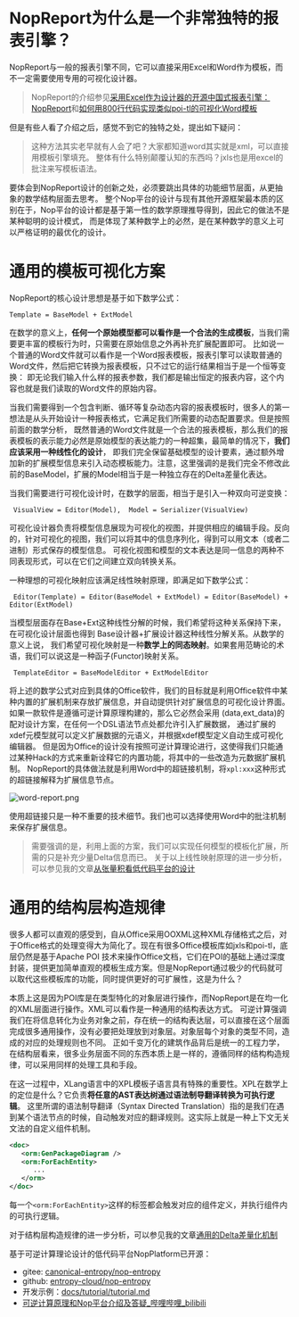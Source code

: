 # NopReport为什么是一个非常独特的报表引擎？

NopReport与一般的报表引擎不同，它可以直接采用Excel和Word作为模板，而不一定需要使用专用的可视化设计器。

> NopReport的介绍参见[采用Excel作为设计器的开源中国式报表引擎：NopReport](https://zhuanlan.zhihu.com/p/620250740)和[如何用800行代码实现类似poi-tl的可视化Word模板](https://zhuanlan.zhihu.com/p/537439335)

但是有些人看了介绍之后，感觉不到它的独特之处，提出如下疑问：

> 这种方法其实老早就有人会了吧？大家都知道word其实就是xml，可以直接用模板引擎填充。
> 整体有什么特别颠覆认知的东西吗？jxls也是用excel的批注来写模板语法。

要体会到NopReport设计的创新之处，必须要跳出具体的功能细节层面，从更抽象的数学结构层面去思考。
整个Nop平台的设计与现有其他开源框架最本质的区别在于，Nop平台的设计都是基于第一性的数学原理推导得到，因此它的做法不是某种聪明的设计模式，
而是体现了某种数学上的必然，是在某种数学的意义上可以严格证明的最优化的设计。

# 通用的模板可视化方案

NopReport的核心设计思想是基于如下数学公式：

```
Template = BaseModel + ExtModel
```

在数学的意义上，**任何一个原始模型都可以看作是一个合法的生成模板**，当我们需要更丰富的模板行为时，只需要在原始信息之外再补充扩展配置即可。
比如说一个普通的Word文件就可以看作是一个Word报表模板，报表引擎可以读取普通的Word文件，然后把它转换为报表模板，只不过它的运行结果相当于是一个恒等变换：
即无论我们输入什么样的报表参数，我们都是输出恒定的报表内容，这个内容也就是我们读取的Word文件的原始内容。

当我们需要得到一个包含判断、循环等复杂动态内容的报表模板时，很多人的第一想法是从头开始设计一种报表格式，它满足我们所需要的动态配置要求。但是按照前面的数学分析，
既然普通的Word文件就是一个合法的报表模板，那么我们的报表模板的表示能力必然是原始模型的表达能力的一种超集，最简单的情况下，**我们应该采用一种线性化的设计**，
即我们完全保留基础模型的设计要素，通过额外增加新的扩展模型信息来引入动态模板能力。注意，这里强调的是我们完全不修改此前的BaseModel，扩展的Model相当于是一种独立存在的Delta差量化表达。

当我们需要进行可视化设计时，在数学的层面，相当于是引入一种双向可逆变换：

```
 VisualView = Editor(Model),  Model = Serializer(VisualView)
```

可视化设计器负责将模型信息展现为可视化的视图，并提供相应的编辑手段。反向的，针对可视化的视图，我们可以将其中的信息序列化，得到可以用文本（或者二进制）形式保存的模型信息。
可视化视图和模型的文本表达是同一信息的两种不同表现形式，可以在它们之间建立双向转换关系。

一种理想的可视化映射应该满足线性映射原理，即满足如下数学公式：

```
 Editor(Template) = Editor(BaseModel + ExtModel) = Editor(BaseModel) + Editor(ExtModel)
```

当模型层面存在Base+Ext这种线性分解的时候，我们希望将这种关系保持下来，在可视化设计层面也得到 Base设计器+扩展设计器这种线性分解关系。从数学的意义上说，
我们希望可视化映射是一种**数学上的同态映射**。如果套用范畴论的术语，我们可以说这是一种函子(Functor)映射关系。


```
 TemplateEditor = BaseModelEditor + ExtModelEditor
```

将上述的数学公式对应到具体的Office软件，我们的目标就是利用Office软件中某种内置的扩展机制来存放扩展信息，并自动提供针对扩展信息的可视化设计界面。
如果一款软件是遵循可逆计算原理构建的，那么它必然会采用 (data,ext_data)的配对设计方案，在任何一个DSL语法节点处都允许引入扩展数据，
通过扩展的xdef元模型就可以定义扩展数据的元语义，并根据xdef模型定义自动生成可视化编辑器。
但是因为Office的设计没有按照可逆计算理论进行，这使得我们只能通过某种Hack的方式来重新诠释它的内置功能，将其中的一些改造为元数据扩展机制。
NopReport的具体做法就是利用Word中的超链接机制，将`xpl:xxx`这种形式的超链接解释为扩展信息节点。

![word-report.png](https://gitee.com/canonical-entropy/nop-entropy/raw/master/docs/dev-guide/report/word-template/word-report.png)

使用超链接只是一种不重要的技术细节。我们也可以选择使用Word中的批注机制来保存扩展信息。

> 需要强调的是，利用上面的方案，我们可以实现任何模型的模板化扩展，所需的只是补充少量Delta信息而已。
> 关于以上线性映射原理的进一步分析，可以参见我的文章[从张量积看低代码平台的设计](https://zhuanlan.zhihu.com/p/531474176)

# 通用的结构层构造规律

很多人都可以直观的感受到，自从Office采用OOXML这种XML存储格式之后，对于Office格式的处理变得大为简化了。现在有很多Office模板库如jxls和poi-tl，底层仍然是基于Apache POI
技术来操作Office文档，它们在POI的基础上通过深度封装，提供更加简单直观的模板生成方案。但是NopReport通过极少的代码就可以取代这些模板库的功能，同时提供更好的可扩展性，这是为什么？

本质上这是因为POI库是在类型特化的对象层进行操作，而NopReport是在均一化的XML层面进行操作。XML可以看作是一种通用的结构表达方式。
可逆计算强调我们在将信息转化为业务对象之前，存在统一的结构表达层，可以直接在这个层面完成很多通用操作，没有必要把处理放到对象层。对象层每个对象的类型不同，造成的对应的处理规则也不同。
正如千变万化的建筑作品背后是统一的工程力学，在结构层看来，很多业务层面不同的东西本质上是一样的，遵循同样的结构构造规律，可以采用同样的处理工具和手段。

在这一过程中，XLang语言中的XPL模板子语言具有特殊的重要性。XPL在数学上的定位是什么？它负责**将任意的AST表达树通过语法制导翻译转换为可执行逻辑**。
这里所谓的语法制导翻译（Syntax Directed Translation）指的是我们在遇到某个语法节点的时候，自动触发对应的翻译规则。这实际上就是一种上下文无关文法的自定义组件机制。

```xml
<doc>
   <orm:GenPackageDiagram />
   <orm:ForEachEntity>
      ...
   </orm>
</doc>
```

每一个`<orm:ForEachEntity>`这样的标签都会触发对应的组件定义，并执行组件内的可执行逻辑。

对于结构层构造规律的进一步分析，可以参见我的文章[通用的Delta差量化机制](https://zhuanlan.zhihu.com/p/681801076)


基于可逆计算理论设计的低代码平台NopPlatform已开源：

- gitee: [canonical-entropy/nop-entropy](https://gitee.com/canonical-entropy/nop-entropy)
- github: [entropy-cloud/nop-entropy](https://github.com/entropy-cloud/nop-entropy)
- 开发示例：[docs/tutorial/tutorial.md](https://gitee.com/canonical-entropy/nop-entropy/blob/master/docs/tutorial/tutorial.md)
- [可逆计算原理和Nop平台介绍及答疑_哔哩哔哩_bilibili](https://www.bilibili.com/video/BV1u84y1w7kX/)